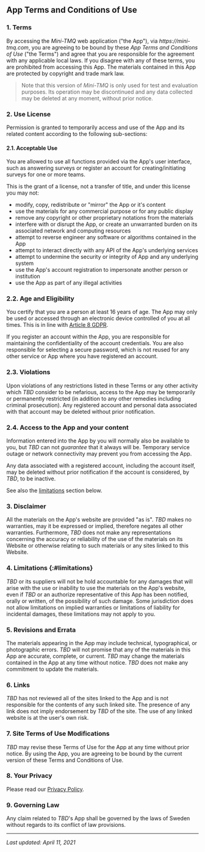 ## App Terms and Conditions of Use

### 1\. Terms
By accessing the _Mini-TMQ_ web application ("the App"), via _https://mini-tmq.com_, you are agreeing to be bound by these _App Terms and Conditions of Use_ ("the Terms") and agree that you are responsible for the agreement with any applicable local laws. If you disagree with any of these terms, you are prohibited from accessing this App. The materials contained in this App are protected by copyright and trade mark law.

> Note that this version of _Mini-TMQ_ is only used for test and evaluation purposes. Its operation may be discontinued and any data collected may be deleted at any moment, without prior notice.

### 2\. Use License
Permission is granted to temporarily access and use of the App and its related content according to the following sub-sections:

#### 2.1\. Acceptable Use
You are allowed to use all functions provided via the App's user interface, such as answering surveys or register an account for creating/initiating surveys for one or more teams.

This is the grant of a license, not a transfer of title, and under this license you may not:
* modify, copy, redistribute or "mirror" the App or it's content
* use the materials for any commercial purpose or for any public display
* remove any copyright or other proprietary notations from the materials
* interfere with or disrupt the App, or create an unwarranted burden on its associated network and computing resources
* attempt to reverse engineer any software or algorithms contained in the App 
* attempt to interact directly with any API of the App's underlying services
* attempt to undermine the security or integrity of App and any underlying system
* use the App's account registration to impersonate another person or institution
* use the App as part of any illegal activities

### 2.2\. Age and Eligibility
You certify that you are a person at least 16 years of age. The App may only be used or accessed through an electronic device controlled of you at all times. This is in line with [Article 8 GDPR](https://gdpr-info.eu/art-8-gdpr/).

If you register an account within the App, you are responsible for maintaining the confidentiality of the account credentials. You are also responsible for selecting a secure password, which is not reused for any other service or App where you have registered an account.

### 2.3\. Violations
Upon violations of any restrictions listed in these Terms or any other activity which _TBD_ consider to be nefarious, access to the App may be temporarily or permanently restricted (in addition to any other remedies including criminal prosecution). Any registered account and personal data associated with that account may be deleted without prior notification.

### 2.4\. Access to the App and your content
Information entered into the App by you will normally also be available to you, but _TBD_ can not _guarantee_ that it always will be. Temporary service outage or network connectivity may prevent you from accessing the App.

Any data associated with a registered account, including the account itself, may be deleted without prior notification if the account is considered, by _TBD_, to be inactive.

See also the [limitations](#limitations) section below.

### 3\. Disclaimer
All the materials on the App's website are provided "as is". _TBD_ makes no warranties, may it be expressed or implied, therefore negates all other warranties. Furthermore, _TBD_ does not make any representations concerning the accuracy or reliability of the use of the materials on its Website or otherwise relating to such materials or any sites linked to this Website.

### 4\. Limitations  {:#limitations}
_TBD_ or its suppliers will not be hold accountable for any damages that will arise with the use or inability to use the materials on the App's website, even if _TBD_ or an authorize representative of this App has been notified, orally or written, of the possibility of such damage. Some jurisdiction does not allow limitations on implied warranties or limitations of liability for incidental damages, these limitations may not apply to you.

### 5\. Revisions and Errata
The materials appearing in the App may include technical, typographical, or photographic errors. _TBD_ will not promise that any of the materials in this App are accurate, complete, or current. _TBD_ may change the materials contained in the App at any time without notice. _TBD_ does not make any commitment to update the materials.

### 6\. Links
_TBD_ has not reviewed all of the sites linked to the App and is not responsible for the contents of any such linked site. The presence of any link does not imply endorsement by _TBD_ of the site. The use of any linked website is at the user's own risk.

### 7\. Site Terms of Use Modifications
_TBD_ may revise these Terms of Use for the App at any time without prior notice. By using the App, you are agreeing to be bound by the current version of these Terms and Conditions of Use.

### 8\. Your Privacy
Please read our [Privacy Policy](/privacy).

### 9\. Governing Law
Any claim related to _TBD_'s App shall be governed by the laws of Sweden without regards to its conflict of law provisions.

***
_Last updated: April 11, 2021_
